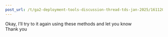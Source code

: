 ```yaml
---
post_url: /t/ga2-deployment-tools-discussion-thread-tds-jan-2025/161120/64
---
```

Okay, I’ll try to it again using these methods and let you know  
Thank you